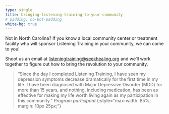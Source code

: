 ```yaml
---
type: single
title: bringing-listening-training-to-your-community
# padding: no-bot-padding
white-bg: true
---
```


Not in North Carolina? If you know a local community center or treatment facility who will sponsor Listening Training in your community, we can come to you!

Shoot us an email at [listeningtraining@seekhealing.org](mailto:listeningtraining@seekhealing.org) and we’ll work together to figure out how to bring the revolution to your community.

> “Since the day I completed Listening Training, I have seen my depression symptoms decrease dramatically for the first time in my life. I have been diagnosed with Major Depressive Disorder (MDD) for more than 15 years, and nothing, including medication, has been as effective for making my life worth living again as my participation in this community.”
> <cite>Program participant</cite>
{:style="max-width: 85%; margin: 10px 25px;"}
